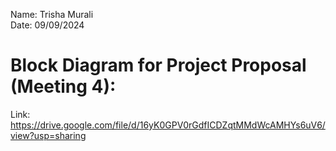 Name: Trisha Murali <br/> 
Date: 09/09/2024 <br/> 

# Block Diagram for Project Proposal (Meeting 4): 
Link: https://drive.google.com/file/d/16yK0GPV0rGdfICDZqtMMdWcAMHYs6uV6/view?usp=sharing
